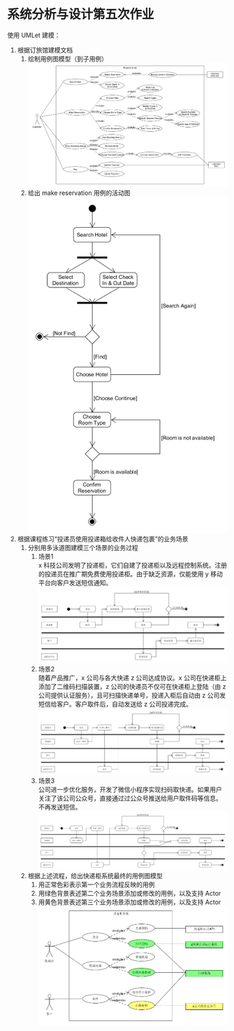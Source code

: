 # 系统分析与设计第五次作业

使用 UMLet 建模：

1. 根据订旅馆建模文档
    1. 绘制用例图模型（到子用例）
        ![avartar](./5-1.png)
    2. 给出 make reservation 用例的活动图
        ![avartar](./5-2.png)
2. 根据课程练习“投递员使用投递箱给收件人快递包裹”的业务场景
    1. 分别用多泳道图建模三个场景的业务过程
        1. 场景1  
            x 科技公司发明了投递柜，它们自建了投递柜以及远程控制系统。注册的投递员在推广期免费使用投递柜。由于缺乏资源，仅能使用 y 移动平台向客户发送短信通知。
            ![avartar](./5-3.png)
        2. 场景2  
            随着产品推广，x 公司与各大快递 z 公司达成协议。x 公司在快递柜上添加了二维码扫描装置，z 公司的快递员不仅可在快递柜上登陆（由 z 公司提供认证服务），且可扫描快递单号，投递入柜后自动由 z 公司发短信给客户。客户取件后，自动发送给 z 公司投递完成。
            ![avartar](./5-4.png)
        3. 场景3  
            公司进一步优化服务，开发了微信小程序实现扫码取快递。如果用户关注了该公司公众号，直接通过过公众号推送给用户取件码等信息。不再发送短信。
            ![avartar](./5-5.png)
    2. 根据上述流程，给出快递柜系统最终的用例图模型
        1. 用正常色彩表示第一个业务流程反映的用例
        2. 用绿色背景表述第二个业务场景添加或修改的用例，以及支持 Actor
        3. 用黄色背景表述第三个业务场景添加或修改的用例，以及支持 Actor
        ![avartar](./5-6.png)
